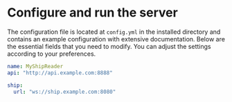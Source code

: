 # Configure and run the server

The configuration file is located at `config.yml` in the installed directory and contains an example configuration with extensive documentation. Below are the essential fields that you need to modify. You can adjust the settings according to your preferences.

```yaml
name: MyShipReader
api: "http://api.example.com:8888"

ship:
  url: "ws://ship.example.com:8080"
```

